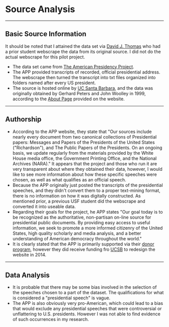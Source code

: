 # Source Analysis

---

## Basic Source Information

It should be noted that I attained the data set via [David J. Thomas](mailto:davidjthomas@usf.edu) who had a prior student webscrape the data from its original source. I did not do the actual webscrape for this pilot project.

* The data set came from [The American Presidency Project](https://www.presidency.ucsb.edu/).
* The APP provided transcripts of recorded, official presidential address. The webscrape then turned the transcript into txt files organized into folders named after every US president.
* The source is hosted online by [UC Santa Barbara](https://www.ucsb.edu/), and the data was originally obtained by Gerhard Peters and John Woolley in 1999, according to the [About Page](https://www.presidency.ucsb.edu/about) provided on the website.

---

## Authorship

* According to the APP website, they state that "Our sources include nearly every document from two canonical collections of Presidential papers: Messages and Papers of the Presidents of the United States ("Richardson"), and The Public Papers of the Presidents. On an ongoing basis, we update regularly from the materials provided by the White House media office, the Government Printing Office, and the National Archives (NARA)."
It appears that the project and those who run it are very transparent about where they obtained their data, however, I would like to see more information about how these specific speeches were chosen, as well as what qualifies as an official speech.
* Because the APP originally just posted the transcripts of the presidential speeches, and they didn't convert them to a proper text-mining format, there is no information on how it was digitally constructed. As mentioned prior, a previous USF student did the webscrape and converted it into useable data.
* Regarding their goals for the project, he APP states "Our goal today is to be recognized as the authoritative, non-partisan on-line source for presidential public documents.  By providing easy access to useful information, we seek to promote a more informed citizenry of the United States, high quality scholarly and media analysis, and a better understanding of American democracy throughout the world."
* It is clearly stated that the APP is primarily supported via their [donor program](https://www.presidency.ucsb.edu/about/donor-support), however they did receive funding fro [UCSB](https://www.ucsb.edu/) to redesign the website in 2014.


---

## Data Analysis

* It is probable that there may be some bias involved in the selection of the speeches chosen to a part of the dataset. The qualifications for what is considered a "presidential speech" is vague.
* The APP is also obviously very pro-American, which could lead to a bias that would exclude any presidential speeches that were controversial or unflattering to U.S. presidents. However I was not able to find evidence of such occurrences in my research.

